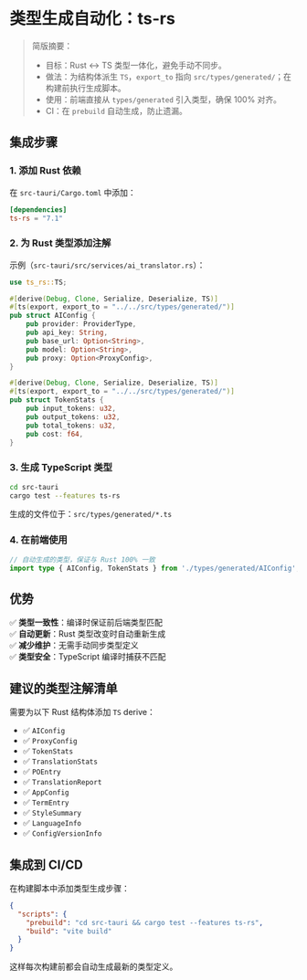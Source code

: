 # 类型生成自动化：ts-rs

> 简版摘要：
> - 目标：Rust ↔ TS 类型一体化，避免手动不同步。
> - 做法：为结构体派生 `TS`，`export_to` 指向 `src/types/generated/`；在构建前执行生成脚本。
> - 使用：前端直接从 `types/generated` 引入类型，确保 100% 对齐。
> - CI：在 `prebuild` 自动生成，防止遗漏。

## 集成步骤

### 1. 添加 Rust 依赖

在 `src-tauri/Cargo.toml` 中添加：

```toml
[dependencies]
ts-rs = "7.1"
```

### 2. 为 Rust 类型添加注解

示例（`src-tauri/src/services/ai_translator.rs`）：

```rust
use ts_rs::TS;

#[derive(Debug, Clone, Serialize, Deserialize, TS)]
#[ts(export, export_to = "../../src/types/generated/")]
pub struct AIConfig {
    pub provider: ProviderType,
    pub api_key: String,
    pub base_url: Option<String>,
    pub model: Option<String>,
    pub proxy: Option<ProxyConfig>,
}

#[derive(Debug, Clone, Serialize, Deserialize, TS)]
#[ts(export, export_to = "../../src/types/generated/")]
pub struct TokenStats {
    pub input_tokens: u32,
    pub output_tokens: u32,
    pub total_tokens: u32,
    pub cost: f64,
}
```

### 3. 生成 TypeScript 类型

```bash
cd src-tauri
cargo test --features ts-rs
```

生成的文件位于：`src/types/generated/*.ts`

### 4. 在前端使用

```typescript
// 自动生成的类型，保证与 Rust 100% 一致
import type { AIConfig, TokenStats } from './types/generated/AIConfig';
```

## 优势

✅ **类型一致性**：编译时保证前后端类型匹配  
✅ **自动更新**：Rust 类型改变时自动重新生成  
✅ **减少维护**：无需手动同步类型定义  
✅ **类型安全**：TypeScript 编译时捕获不匹配

## 建议的类型注解清单

需要为以下 Rust 结构体添加 `TS` derive：

- ✅ `AIConfig`
- ✅ `ProxyConfig`  
- ✅ `TokenStats`
- ✅ `TranslationStats`
- ✅ `POEntry`
- ✅ `TranslationReport`
- ✅ `AppConfig`
- ✅ `TermEntry`
- ✅ `StyleSummary`
- ✅ `LanguageInfo`
- ✅ `ConfigVersionInfo`

## 集成到 CI/CD

在构建脚本中添加类型生成步骤：

```json
{
  "scripts": {
    "prebuild": "cd src-tauri && cargo test --features ts-rs",
    "build": "vite build"
  }
}
```

这样每次构建前都会自动生成最新的类型定义。

